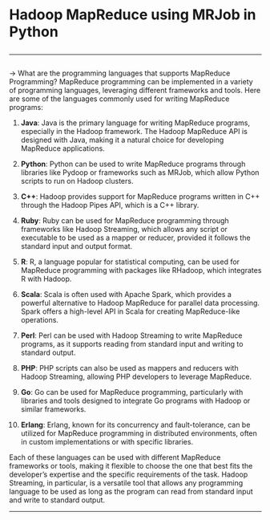 # Hadoop MapReduce using MRJob in Python <hr>
-> What are the programming languages that supports MapReduce Programming? 
MapReduce programming can be implemented in a variety of programming languages, leveraging different frameworks and tools. Here are some of the languages commonly used for writing MapReduce programs:

1. **Java**: Java is the primary language for writing MapReduce programs, especially in the Hadoop framework. The Hadoop MapReduce API is designed with Java, making it a natural choice for developing MapReduce applications.

2. **Python**: Python can be used to write MapReduce programs through libraries like Pydoop or frameworks such as MRJob, which allow Python scripts to run on Hadoop clusters.

3. **C++**: Hadoop provides support for MapReduce programs written in C++ through the Hadoop Pipes API, which is a C++ library.

4. **Ruby**: Ruby can be used for MapReduce programming through frameworks like Hadoop Streaming, which allows any script or executable to be used as a mapper or reducer, provided it follows the standard input and output format.

5. **R**: R, a language popular for statistical computing, can be used for MapReduce programming with packages like RHadoop, which integrates R with Hadoop.

6. **Scala**: Scala is often used with Apache Spark, which provides a powerful alternative to Hadoop MapReduce for parallel data processing. Spark offers a high-level API in Scala for creating MapReduce-like operations.

7. **Perl**: Perl can be used with Hadoop Streaming to write MapReduce programs, as it supports reading from standard input and writing to standard output.

8. **PHP**: PHP scripts can also be used as mappers and reducers with Hadoop Streaming, allowing PHP developers to leverage MapReduce.

9. **Go**: Go can be used for MapReduce programming, particularly with libraries and tools designed to integrate Go programs with Hadoop or similar frameworks.

10. **Erlang**: Erlang, known for its concurrency and fault-tolerance, can be utilized for MapReduce programming in distributed environments, often in custom implementations or with specific libraries.

Each of these languages can be used with different MapReduce frameworks or tools, making it flexible to choose the one that best fits the developer’s expertise and the specific requirements of the task. Hadoop Streaming, in particular, is a versatile tool that allows any programming language to be used as long as the program can read from standard input and write to standard output.<hr>

